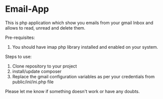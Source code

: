 # Email-App
This is php application which show you emails from your gmail Inbox and allows to read, unread and delete them.

Pre-requisites:
1. You should have imap php library installed and enabled on your system.

Steps to use:
1. Clone repository to your project
2. install/update composer
3. Replace the gmail configuration variables as per your credentials from public/ini/ini.php file

Please let me know if something doesn't work or have any doubts.
